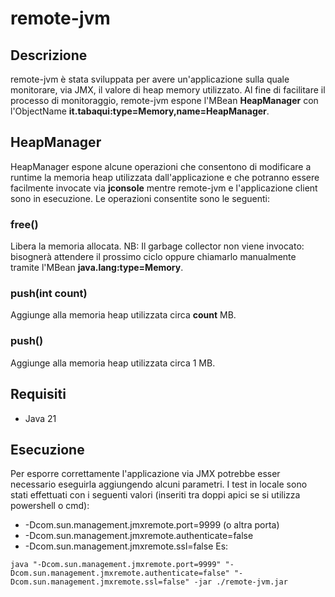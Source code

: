 # remote-jvm
## Descrizione
remote-jvm è stata sviluppata per avere un'applicazione sulla quale monitorare, via JMX, il valore di heap memory utilizzato. Al fine di facilitare il processo di monitoraggio, remote-jvm espone l'MBean **HeapManager** con l'ObjectName **it.tabaqui:type=Memory,name=HeapManager**.
## HeapManager
HeapManager espone alcune operazioni che consentono di modificare a runtime la memoria heap utilizzata dall'applicazione e che potranno essere facilmente invocate via **jconsole** mentre remote-jvm e l'applicazione client sono in esecuzione. Le operazioni consentite sono le seguenti:
### free()
Libera la memoria allocata. NB: Il garbage collector non viene invocato: bisognerà attendere il prossimo ciclo oppure chiamarlo manualmente tramite l'MBean **java.lang:type=Memory**.
### push(int count)
Aggiunge alla memoria heap utilizzata circa **count** MB.
### push()
Aggiunge alla memoria heap utilizzata circa 1 MB.
## Requisiti
* Java 21
## Esecuzione
Per esporre correttamente l'applicazione via JMX potrebbe esser necessario eseguirla aggiungendo alcuni parametri. I test in locale sono stati effettuati con i seguenti valori (inseriti tra doppi apici se si utilizza powershell o cmd):
* -Dcom.sun.management.jmxremote.port=9999 (o altra porta)
* -Dcom.sun.management.jmxremote.authenticate=false
* -Dcom.sun.management.jmxremote.ssl=false
Es:
```
java "-Dcom.sun.management.jmxremote.port=9999" "-Dcom.sun.management.jmxremote.authenticate=false" "-Dcom.sun.management.jmxremote.ssl=false" -jar ./remote-jvm.jar
```

